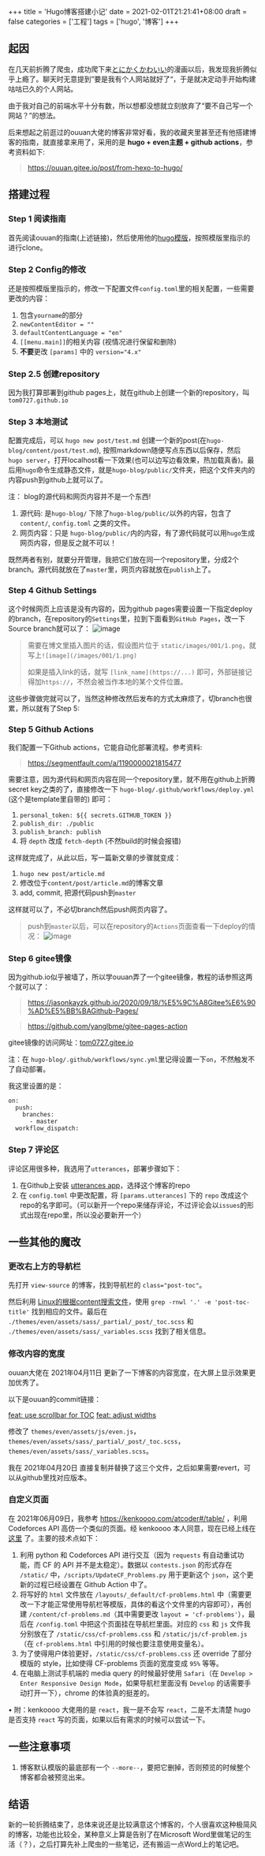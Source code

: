 +++
title = 'Hugo博客搭建小记'
date = 2021-02-01T21:21:41+08:00
draft = false
categories = ['工程']
tags = ['hugo', '博客']
+++

## 起因
在几天前折腾了爬虫，成功爬下来[とにかくかわいい](https://manga1001.com/%E3%80%90%E7%AC%AC1%E8%A9%B1%E3%80%91%E3%83%88%E3%83%8B%E3%82%AB%E3%82%AF%E3%82%AB%E3%83%AF%E3%82%A4%E3%82%A4-raw/)的漫画以后，我发现我折腾似乎上瘾了。聊天时无意提到”要是我有个人网站就好了“，于是就决定动手开始构建咕咕已久的个人网站。

由于我对自己的前端水平十分有数，所以想都没想就立刻放弃了“要不自己写一个网站？”的想法。

后来想起之前逛过的ouuan大佬的博客非常好看，我的收藏夹里甚至还有他搭建博客的指南，就直接拿来用了，采用的是 **hugo + even主题 + github actions**，参考资料如下:
> https://ouuan.gitee.io/post/from-hexo-to-hugo/

## 搭建过程

### Step 1 阅读指南
首先阅读ouuan的指南(上述链接)，然后使用他的[hugo模版](https://github.com/ouuan/hugo-blog-template)，按照模版里指示的进行clone。

### Step 2 Config的修改
还是按照模版里指示的，修改一下配置文件`config.toml`里的相关配置，一些需要更改的内容：
1. 包含`yourname`的部分
2. `newContentEditor = ""`
3. `defaultContentLanguage = "en"`
4. `[[menu.main]]`的相关内容 (视情况进行保留和删除)
5. **不要**更改 `[params]` 中的 `version="4.x"`

### Step 2.5 创建repository
因为我打算部署到github pages上，就在github上创建一个新的repository，叫`tom0727.github.io`

### Step 3 本地测试
配置完成后，可以 `hugo new post/test.md` 创建一个新的post(在`hugo-blog/content/post/test.md`), 按照markdown随便写点东西以后保存，然后 `hugo server`，打开localhost看一下效果(也可以边写边看效果，热加载真香)。最后用`hugo`命令生成静态文件，就是`hugo-blog/public/`文件夹，把这个文件夹内的内容push到github上就可以了。

注： blog的源代码和网页内容并不是一个东西!

1. 源代码: 是`hugo-blog/` 下除了`hugo-blog/public/`以外的内容，包含了 `content/`, `config.toml` 之类的文件。
2. 网页内容：只是 `hugo-blog/public/`内的内容，有了源代码就可以用`hugo`生成网页内容，但是反之就不可以！

既然两者有别，就要分开管理，我把它们放在同一个repository里，分成2个branch。源代码就放在了`master`里，网页内容就放在`publish`上了。

### Step 4 Github Settings
这个时候网页上应该是没有内容的，因为github pages需要设置一下指定deploy的branch，在repository的`Settings`里，拉到下面看到`GitHub Pages`，改一下Source branch就可以了：
![image](/images/001/1.png)

> 需要在博文里插入图片的话，假设图片位于 `static/images/001/1.png`，就写上`![image](/images/001/1.png)`
> 
> 如果是插入link的话，就写 `[link_name](https://...)` 即可，外部链接记得加`https://`，不然会被当作本地的某个文件位置。

这些步骤做完就可以了，当然这种修改然后发布的方式太麻烦了，切branch也很累，所以就有了Step 5:

### Step 5 Github Actions
我们配置一下Github actions，它能自动化部署流程。参考资料:
> https://segmentfault.com/a/1190000021815477

需要注意，因为源代码和网页内容在同一个repository里，就不用在github上折腾secret key之类的了，直接修改一下 `hugo-blog/.github/workflows/deploy.yml` (这个是template里自带的) 即可：
1. `personal_token: ${{ secrets.GITHUB_TOKEN }}`
2. `publish_dir: ./public`
3. `publish_branch: publish`
4. 将 `depth` 改成 `fetch-depth`  (不然build的时候会报错)

这样就完成了，从此以后，写一篇新文章的步骤就变成：
1. `hugo new post/article.md`
2. 修改位于`content/post/article.md`的博客文章
3. add, commit, 把源代码push到`master`

这样就可以了，不必切branch然后push网页内容了。

> push到`master`以后，可以在repository的`Actions`页面查看一下deploy的情况：
> ![image](/images/001/2.png)


### Step 6 gitee镜像
因为github.io似乎被墙了，所以学ouuan弄了一个gitee镜像，教程的话参照这两个就可以了：
> https://jasonkayzk.github.io/2020/09/18/%E5%9C%A8Gitee%E6%90%AD%E5%BB%BAGithub-Pages/

> https://github.com/yanglbme/gitee-pages-action

gitee镜像的访问网址：[tom0727.gitee.io](https://tom0727.gitee.io)

注：在 `hugo-blog/.github/workflows/sync.yml`里记得设置一下`on`，不然触发不了自动部署。

我这里设置的是：
```
on:
  push:
    branches:
      - master
  workflow_dispatch:
```


### Step 7 评论区

评论区用很多种，我选用了`utterances`，部署步骤如下：
1. 在Github上安装 [utterances app](https://github.com/apps/utterances)，选择这个博客的repo
2. 在 `config.toml` 中更改配置，将 `[params.utterances]` 下的 `repo` 改成这个repo的名字即可。（可以新开一个repo来储存评论，不过评论会以`issues`的形式出现在repo里，所以没必要新开一个）


## 一些其他的魔改

### 更改右上方的导航栏

先打开 `view-source` 的博客，找到导航栏的 `class="post-toc"`。

然后利用 [Linux的根据content搜索文件](https://stackoverflow.com/questions/16956810/how-do-i-find-all-files-containing-specific-text-on-linux)，使用 `grep -rnwl '.' -e 'post-toc-title'` 找到相应的文件。最后在 `./themes/even/assets/sass/_partial/_post/_toc.scss` 和 `./themes/even/assets/sass/_variables.scss` 找到了相关信息。

### 修改内容的宽度

ouuan大佬在 2021年04月11日 更新了一下博客的内容宽度，在大屏上显示效果更加优秀了。

以下是ouuan的commit链接：

[feat: use scrollbar for TOC](https://github.com/ouuan/hugo-theme-even/commit/4f41ce38317307279fb2899d141d7a4afe881523)
[feat: adjust widths](https://github.com/ouuan/hugo-theme-even/commit/768ba022c3fdfa057bd8013a76db996b08030721)

修改了 `themes/even/assets/js/even.js`，`themes/even/assets/sass/_partial/_post/_toc.scss`，`themes/even/assets/sass/_variables.scss`。

我在 2021年04月20日 直接复制并替换了这三个文件，之后如果需要revert，可以从github里找对应版本。

### 自定义页面

在 2021年06月09日，我参考 https://kenkoooo.com/atcoder#/table/ ，利用 Codeforces API 高仿一个类似的页面。经 kenkoooo 本人同意，现在已经上线在 [这里](/cf-problems) 了。主要的技术点如下：

1. 利用 python 和 Codeforces API 进行交互（因为 `requests` 有自动重试功能，而 CF 的 API 并不是太稳定）。数据以 `contests.json` 的形式存在 `/static/` 中，`/scripts/UpdateCF_Problems.py` 用于更新这个 `json`，这个更新的过程已经设置在 Github Action 中了。
2. 将写好的 `html` 文件放在 `/layouts/_default/cf-problems.html` 中（需要更改一下才能正常使用导航栏等模版，具体的看这个文件里的内容即可），再创建 `/content/cf-problems.md`（其中需要更改 `layout = 'cf-problems'`），最后在 `/config.toml` 中把这个页面挂在导航栏里面。对应的 `css` 和 `js` 文件我分别放在了 `/static/css/cf-problems.css` 和 `/static/js/cf-problem.js`（在 `cf-problems.html` 中引用的时候也要注意使用变量名）。
3. 为了使得用户体验更好，`/static/css/cf-problems.css` 还 override 了部分模版的 style，比如使得 CF-problems 页面的宽度变成 `95%` 等等。
4. 在电脑上测试手机端的 media query 的时候最好使用 `Safari`（在 `Develop > Enter Responsive Design Mode`，如果导航栏里面没有 `Develop` 的话需要手动打开一下），chrome 的体验真的挺差的。

• 附：kenkoooo 大佬用的是 `react`，我一是不会写 `react`，二是不太清楚 hugo 是否支持 `react` 写的页面，如果以后有需求的时候可以尝试一下。


## 一些注意事项

1. 博客默认模版的最底部有一个 `--more--`，要把它删掉，否则预览的时候整个博客都会被预览出来。


## 结语

新的一轮折腾结束了，总体来说还是比较满意这个博客的，个人很喜欢这种极简风的博客，功能也比较全，某种意义上算是告别了在Microsoft Word里做笔记的生活（？），之后打算先补上爬虫的一些笔记，还有搬运一点Word上的笔记吧。
